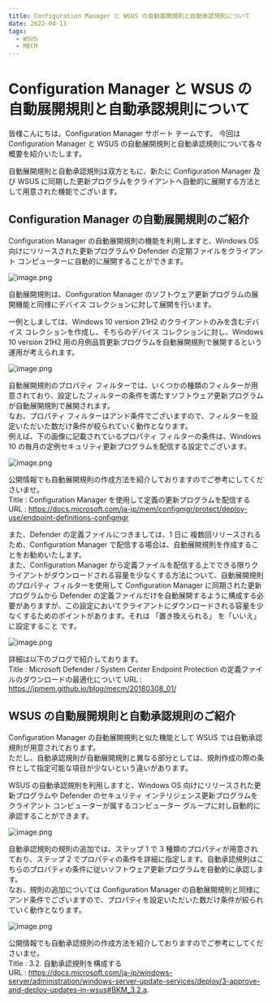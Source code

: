 ```yaml
---
title: Configuration Manager と WSUS の自動展開規則と自動承認規則について
date: 2022-04-11
tags:
  - WSUS
  - MECM
---
```


# Configuration Manager と WSUS の自動展開規則と自動承認規則について

皆様こんにちは。Configuration Manager サポート チームです。
今回は Configuration Manager と WSUS の自動展開規則と自動承認規則について各々概要を紹介いたします。  

自動展開規則と自動承認規則は双方ともに、新たに Configuration Manager 及び WSUS に同期した更新プログラムをクライアントへ自動的に展開する方法として用意された機能でございます。

## Configuration Manager の自動展開規則のご紹介
Configuration Manager の自動展開規則の機能を利用しますと、Windows OS 向けにリリースされた更新プログラムや Defender の定期ファイルをクライアント コンピューターに自動的に展開することができます。

![image.png](./2022-04-11_01/2.png)

自動展開規則は、Configuration Manager のソフトウェア更新プログラムの展開機能と同様にデバイス コレクションに対して展開を行います。  

一例としましては、Windows 10 version 21H2 のクライアントのみを含むデバイス コレクションを作成し、そちらのデバイス コレクションに対し、Windows 10 version 21H2 用の月例品質更新プログラムを自動展開規則で展開するという運用が考えられます。

![image.png](./2022-04-11_01/3.png)

自動展開規則のプロパティ フィルターでは、いくつかの種類のフィルターが用意されており、設定したフィルターの条件を満たすソフトウェア更新プログラムが自動展開規則で展開されます。  
なお、プロパティ フィルターはアンド条件でございますので、フィルターを設定いただいた数だけ条件が絞られていく動作となります。  
例えば、下の画像に記載されているプロパティ フィルターの条件は、Windows 10 の毎月の定例セキュリティ更新プログラムを配信する設定でございます。

![image.png](./2022-04-11_01/4.png)

公開情報でも自動展開規則の作成方法を紹介しておりますのでご参考にしてくださいませ。  
Title : Configuration Manager を使用して定義の更新プログラムを配信する  
URL : https://docs.microsoft.com/ja-jp/mem/configmgr/protect/deploy-use/endpoint-definitions-configmgr

また、Defender の定義ファイルにつきましては、1 日に 複数回リリースされるため、Configuration Manager で配信する場合は、自動展開規則を作成することをお勧めいたします。  
また、Configuration Manager から定義ファイルを配信する上でできる限りクライアントがダウンロードされる容量を少なくする方法について、自動展開規則のプロパティ フィルターを使用して Configuration Manager に同期された更新プログラムから Defender の定義ファイルだけを自動展開するように構成する必要がありますが、この設定においてクライアントにダウンロードされる容量を少なくするためのポイントがあります。それは 「置き換えられる」 を「いいえ」に設定すること です。

![image.png](./2022-04-11_01/8.png)

詳細は以下のブログで紹介しております。  
Title : Microsoft Defender / System Center Endpoint Protection の定義ファイルのダウンロードの最適化について
URL : https://jpmem.github.io/blog/mecm/20180308_01/


## WSUS の自動展開規則と自動承認規則のご紹介
Configuration Manager の自動展開規則と似た機能として WSUS では自動承認規則が用意されております。  
ただし、自動承認規則が自動展開規則と異なる部分としては、規則作成の際の条件として指定可能な項目が少ないという違いがあります。

WSUS の自動承認規則を利用しますと、Windows OS 向けにリリースされた更新プログラムや Defender のセキュリティ インテリジェンス更新プログラムをクライアント コンピューターが属するコンピューター グループに対し自動的に承認することができます。

![image.png](./2022-04-11_01/5.png)

自動承認規則の規則の追加では、ステップ 1 で 3 種類のプロパティが用意されており、ステップ 2 でプロパティの条件を詳細に指定します。自動承認規則はこちらのプロパティの条件に従いソフトウェア更新プログラムを自動的に承認します。  
なお、規則の追加については Configuration Manager の自動展開規則と同様にアンド条件でございますので、プロパティを設定いただいた数だけ条件が絞られていく動作となります。

![image.png](./2022-04-11_01/7.png)

公開情報でも自動承認規則の作成方法を紹介しておりますのでご参考にしてくださいませ。  
Title : 3.2. 自動承認規則を構成する  
URL : https://docs.microsoft.com/ja-jp/windows-server/administration/windows-server-update-services/deploy/3-approve-and-deploy-updates-in-wsus#BKM_3.2.a.